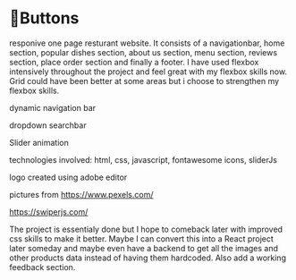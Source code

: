 # 🍔Buttons

responive one page resturant website. It consists of a navigationbar, home section, popular dishes section, about us section, menu section, reviews section, place order section and finally a footer. I have used flexbox intensively throughout the project and feel great with my flexbox skills now. Grid could have been better at some areas but i choose to strengthen my flexbox skills. 

dynamic navigation bar

dropdown searchbar

Slider animation

technologies involved: html, css, javascript, fontawesome icons, sliderJs

logo created using adobe editor


pictures from https://www.pexels.com/

https://swiperjs.com/


The project is essentialy done but I hope to comeback later with improved css skills to make it better. Maybe I can convert this into a React project later someday and maybe even have a backend to get all the images and other products data instead of having them hardcoded. Also add a working feedback section.  
